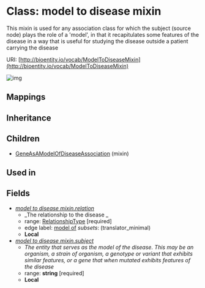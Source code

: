 # Class: model to disease mixin


This mixin is used for any association class for which the subject (source node) plays the role of a 'model', in that it recapitulates some features of the disease in a way that is useful for studying the disease outside a patient carrying the disease

URI: [http://bioentity.io/vocab/ModelToDiseaseMixin](http://bioentity.io/vocab/ModelToDiseaseMixin)

![img](http://yuml.me/diagram/nofunky;dir:TB/class/\[ModelToDiseaseMixin|subject:string]-%20relation>\[RelationshipType],%20\[GeneAsAModelOfDiseaseAssociation]uses%20-.->\[ModelToDiseaseMixin])
## Mappings

## Inheritance

## Children

 * [GeneAsAModelOfDiseaseAssociation](GeneAsAModelOfDiseaseAssociation.md) (mixin) 
## Used in

## Fields

 * _[model to disease mixin.relation](model_to_disease_mixin_relation.md)_
    * _The relationship to the disease
  _
    * range: [RelationshipType](RelationshipType.md) [required]
    * edge label: [model of](model_of.md) *subsets*: (translator_minimal)
    * __Local__
 * _[model to disease mixin.subject](model_to_disease_mixin_subject.md)_
    * _The entity that serves as the model of the disease. This may be an organism, a strain of organism, a genotype or variant that exhibits similar features, or a gene that when mutated exhibits features of the disease_
    * range: **string** [required]
    * __Local__
